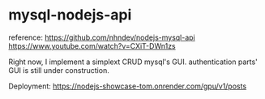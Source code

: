 # mysql-nodejs-api
reference:
https://github.com/nhndev/nodejs-mysql-api
https://www.youtube.com/watch?v=CXiT-DWn1zs

Right now, I implement a simplext CRUD mysql's GUI.
authentication parts' GUI is still under construction.

Deployment:
https://nodejs-showcase-tom.onrender.com/gpu/v1/posts
